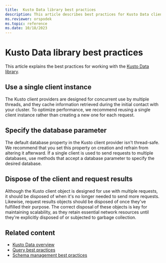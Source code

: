 ```yaml
---
title:  Kusto Data library best practices
description: This article describes best practices for Kusto Data client library.
ms.reviewer: orspodek
ms.topic: reference
ms.date: 10/18/2023
---
```

# Kusto Data library best practices

This article explains the best practices for working with the [Kusto Data library](about-kusto-data.md).

## Use a single client instance

The Kusto client providers are designed for concurrent use by multiple threads, and they cache information retrieved during the initial contact with your cluster. To optimize performance, we recommend reusing a single client instance rather than creating a new one for each request.

## Specify the database parameter

The default database property in the Kusto client provider isn't thread-safe. We recommend that you set this property on creation and refrain from altering it afterward. If a single client is used to send requests to multiple databases, use methods that accept a database parameter to specify the desired database.

## Dispose of the client and request results

Although the Kusto client object is designed for use with multiple requests, it should be disposed of when it's no longer needed to send more requests. Likewise, request results objects should be disposed of once they've fulfilled their purpose. The correct disposal of these objects is key for maintaining scalability, as they retain essential network resources until they're explicitly disposed of or subjected to garbage collection.

## Related content

* [Kusto Data overview](about-kusto-data.md)
* [Query best practices](../../query/best-practices.md)
* [Schema management best practices](../../management/management-best-practices.md)
